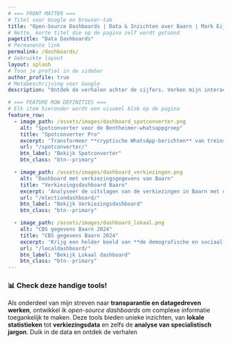 ```yaml
---
# === FRONT MATTER ===
# Titel voor Google en browser-tab
title: "Open-Source Dashboards | Data & Inzichten over Baarn | Mark Eijbaard"
# Nette, korte titel die op de pagina zelf wordt getoond
pagetitle: "Data Dashboards"
# Permanente link
permalink: /dashboards/
# Gebruikte layout
layout: splash
# Toon je profiel in de sidebar
author_profile: true
# Metabeschrijving voor Google
description: "Ontdek de verhalen achter de cijfers. Verken mijn interactieve, open-source dashboards over verkiezingsdata, CBS-statistieken en meer. Transparant en datagedreven."

# === FEATURE ROW DEFINITIES ===
# Elk item hieronder wordt een visueel blok op de pagina
feature_row:
  - image_path: /assets/images/dashboard_spotconverter.png
    alt: "Spotconverter voor de Bentheimer-whatsappgroep"
    title: "Spotconverter Pro"
    excerpt: 'Transformeer **cryptische WhatsApp-berichten** van treinspotters in heldere, bruikbare informatie. Deze tool analyseert jargon en routes, en berekent een geschatte passage-tijd voor een gekozen station.'
    url: "/spotconverter/"
    btn_label: "Bekijk Spotconverter"
    btn_class: "btn--primary"

  - image_path: /assets/images/dashboard_verkiezingen.png
    alt: "Dashboard met verkiezingsgegevens van Baarn"
    title: "Verkiezingsdashboard Baarn"
    excerpt: 'Analyseer de uitslagen van de verkiezingen in Baarn met dit **interactieve dashboard**. Vergelijk de resultaten tussen verschillende partijen en stembureaus binnen de gemeente.'
    url: "/electiondashboard/"
    btn_label: "Bekijk Verkiezingsdashboard"
    btn_class: "btn--primary"

  - image_path: /assets/images/dashboard_lokaal.png
    alt: "CBS gegevens Baarn 2024"
    title: "CBS gegevens Baarn 2024"
    excerpt: 'Krijg een helder beeld van **de demografische en sociaal-economische samenstelling** van Baarn met data van het CBS. Dit dashboard toont belangrijke indicatoren op een overzichtelijke kaart.'
    url: "/localdashboard/"
    btn_label: "Bekijk Lokaal dashboard"
    btn_class: "btn--primary"
---
```


### 📊 Check deze handige tools!

Als onderdeel van mijn streven naar **transparantie en datagedreven werken**, ontwikkel ik *open-source dashboards* om complexe informatie toegankelijk te maken. Deze tools bieden unieke inzichten, van **lokale statistieken** tot **verkiezingsdata** en zelfs de **analyse van specialistisch jargon**. Duik in de data en ontdek de verhalen
